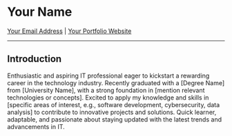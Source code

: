 # Your Name

[Your Email Address](mailto:khoanguyen030803@gmail.com) | [Your Portfolio Website](https://alexperdron.github.io/alexperdon.github.io/)

---

## Introduction

Enthusiastic and aspiring IT professional eager to kickstart a rewarding career in the technology industry. Recently graduated with a [Degree Name] from [University Name], with a strong foundation in [mention relevant technologies or concepts]. Excited to apply my knowledge and skills in [specific areas of interest, e.g., software development, cybersecurity, data analysis] to contribute to innovative projects and solutions. Quick learner, adaptable, and passionate about staying updated with the latest trends and advancements in IT.
